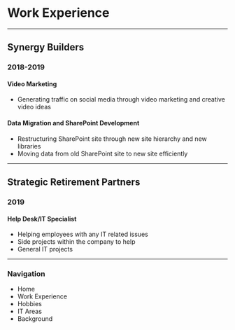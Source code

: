 # **Work Experience**

---

## Synergy Builders
### 2018-2019

#### Video Marketing

- Generating traffic on social media through video marketing and creative video ideas

#### Data Migration and SharePoint Development

- Restructuring SharePoint site through new site hierarchy and new libraries
- Moving data from old SharePoint site to new site efficiently

---

## Strategic Retirement Partners
### 2019

#### Help Desk/IT Specialist

- Helping employees with any IT related issues
- Side projects within the company to help
- General IT projects

---

### Navigation
- Home
- Work Experience
- Hobbies
- IT Areas
- Background
